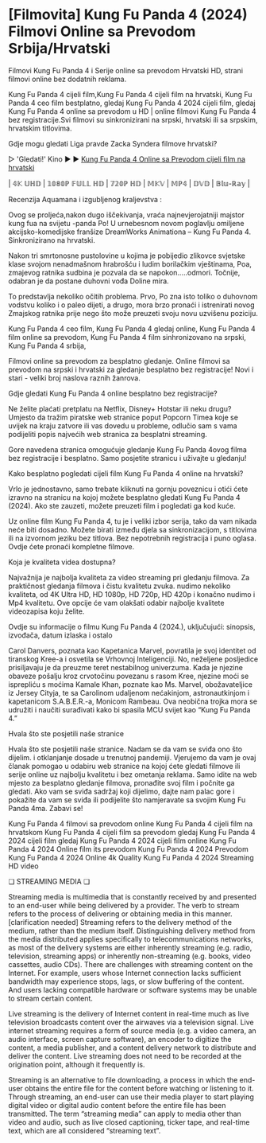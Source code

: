 # [Filmovita] Kung Fu Panda 4 (2024) Filmovi Online sa Prevodom Srbija/Hrvatski

Filmovi Kung Fu Panda 4 i Serije online sa prevodom Hrvatski HD, strani filmovi online bez dodatnih reklama.

Kung Fu Panda 4 cijeli film,Kung Fu Panda 4 cijeli film na hrvatski, Kung Fu Panda 4 ceo film bestplatno, gledaj Kung Fu Panda 4 2024 cijeli film, gledaj Kung Fu Panda 4 online sa prevodom u HD | online filmovi Kung Fu Panda 4 bez registracije.Svi filmovi su sinkronizirani na srpski, hrvatski ili sa srpskim, hrvatskim titlovima.

Gdje mogu gledati Liga pravde Zacka Syndera filmove hrvatski?


▷ 'Gledati!' Kino ► ► [Kung Fu Panda 4 Online sa Prevodom cijeli film na hrvatski](https://qc.filmy-zilla.lat/en/movie/1011985)


| 𝟜𝕂 𝕌ℍ𝔻 | 𝟙𝟘𝟠𝟘ℙ 𝔽𝕌𝕃𝕃 ℍ𝔻 | 𝟟𝟚𝟘ℙ ℍ𝔻 | 𝕄𝕂𝕍 | 𝕄ℙ𝟜 | 𝔻𝕍𝔻 | 𝔹𝕝𝕦-ℝ𝕒𝕪 |


Recenzija Aquamana i izgubljenog kraljevstva :

Ovog se proljeća,nakon dugo iščekivanja, vraća najnevjerojatniji majstor kung fua na svijetu -panda Po! U urnebesnom novom poglavlju omiljene akcijsko-komedijske franšize DreamWorks Animationa – Kung Fu Panda 4. Sinkronizirano na hrvatski.

Nakon tri smrtonosne pustolovine u kojima je pobijedio zlikovce svjetske klase svojom nenadmašnom hrabrošću i ludim borilačkim vještinama, Poa, zmajevog ratnika sudbina je pozvala da se napokon…..odmori. Točnije, odabran je da postane duhovni vođa Doline mira.

To predstavlja nekoliko očitih problema. Prvo, Po zna isto toliko o duhovnom vodstvu koliko i o paleo dijeti, a drugo, mora brzo pronaći i istrenirati novog Zmajskog ratnika prije nego što može preuzeti svoju novu uzvišenu poziciju.

Kung Fu Panda 4 ceo film, Kung Fu Panda 4 gledaj online, Kung Fu Panda 4 film online sa prevodom, Kung Fu Panda 4 film sinhronizovano na srpski, Kung Fu Panda 4 srbija,

Filmovi online sa prevodom za besplatno gledanje. Online filmovi sa prevodom na srpski i hrvatski za gledanje besplatno bez registracije! Novi i stari - veliki broj naslova raznih žanrova.

Gdje gledati Kung Fu Panda 4 online besplatno bez registracije?

Ne želite plaćati pretplatu na Netflix, Disney+ Hotstar ili neku drugu? Umjesto da tražim piratske web stranice poput Popcorn Timea koje se uvijek na kraju zatvore ili vas dovedu u probleme, odlučio sam s vama podijeliti popis najvećih web stranica za besplatni streaming.

Gore navedena stranica omogućuje gledanje Kung Fu Panda 4ovog filma bez registracije i besplatno. Samo posjetite stranicu i uživajte u gledanju!

Kako besplatno pogledati cijeli film Kung Fu Panda 4 online na hrvatski?

Vrlo je jednostavno, samo trebate kliknuti na gornju poveznicu i otići ćete izravno na stranicu na kojoj možete besplatno gledati Kung Fu Panda 4 (2024). Ako ste zauzeti, možete preuzeti film i pogledati ga kod kuće.

Uz online film Kung Fu Panda 4, tu je i veliki izbor serija, tako da vam nikada neće biti dosadno. Možete birati između djela sa sinkronizacijom, s titlovima ili na izvornom jeziku bez titlova. Bez nepotrebnih registracija i puno oglasa. Ovdje ćete pronaći kompletne filmove.

Koja je kvaliteta videa dostupna?

Najvažnija je najbolja kvaliteta za video streaming pri gledanju filmova. Za praktičnost gledanja filmova i čistu kvalitetu zvuka. nudimo nekoliko kvaliteta, od 4K Ultra HD, HD 1080p, HD 720p, HD 420p i konačno nudimo i Mp4 kvalitetu. Ove opcije će vam olakšati odabir najbolje kvalitete videozapisa koju želite.

Ovdje su informacije o filmu Kung Fu Panda 4 (2024.), uključujući: sinopsis, izvođača, datum izlaska i ostalo

Carol Danvers, poznata kao Kapetanica Marvel, povratila je svoj identitet od tiranskog Kree-a i osvetila se Vrhovnoj Inteligenciji. No, neželjene posljedice prisiljavaju je da preuzme teret nestabilnog univerzuma. Kada je njezine obaveze pošalju kroz crvotočinu povezanu s rasom Kree, njezine moći se isprepliću s moćima Kamale Khan, poznate kao Ms. Marvel, obožavateljice iz Jersey Cityja, te sa Carolinom udaljenom nećakinjom, astronautkinjom i kapetanicom S.A.B.E.R.-a, Monicom Rambeau. Ova neobična trojka mora se udružiti i naučiti surađivati kako bi spasila MCU svijet kao “Kung Fu Panda 4.”

Hvala što ste posjetili naše stranice

Hvala što ste posjetili naše stranice. Nadam se da vam se sviđa ono što dijelim. i otklanjanje dosade u trenutnoj pandemiji. Vjerujemo da vam je ovaj članak pomogao u odabiru web stranice na kojoj ćete gledati filmove ili serije online uz najbolju kvalitetu i bez ometanja reklama. Samo idite na web mjesto za besplatno gledanje filmova, pronađite svoj film i počnite ga gledati. Ako vam se sviđa sadržaj koji dijelimo, dajte nam palac gore i pokažite da vam se sviđa ili podijelite što namjeravate sa svojim Kung Fu Panda 4ma. Zabavi se!

Kung Fu Panda 4 filmovi sa prevodom online
Kung Fu Panda 4 cijeli film na hrvatskom
Kung Fu Panda 4 cijeli film sa prevodom
gledaj Kung Fu Panda 4  2024 cijeli film
gledaj Kung Fu Panda 4  2024 cijeli film online
Kung Fu Panda 4 2024 Online film its prevodom
Kung Fu Panda 4 2024 Prevodom
Kung Fu Panda 4 2024 Online 4k Quality
Kung Fu Panda 4 2024 Streaming HD video

❏ STREAMING MEDIA ❏

Streaming media is multimedia that is constantly received by and presented to an end-user while being delivered by a provider. The verb to stream refers to the process of delivering or obtaining media in this manner.[clarification needed] Streaming refers to the delivery method of the medium, rather than the medium itself. Distinguishing delivery method from the media distributed applies specifically to telecommunications networks, as most of the delivery systems are either inherently streaming (e.g. radio, television, streaming apps) or inherently non-streaming (e.g. books, video cassettes, audio CDs). There are challenges with streaming content on the Internet. For example, users whose Internet connection lacks sufficient bandwidth may experience stops, lags, or slow buffering of the content. And users lacking compatible hardware or software systems may be unable to stream certain content.

Live streaming is the delivery of Internet content in real-time much as live television broadcasts content over the airwaves via a television signal. Live internet streaming requires a form of source media (e.g. a video camera, an audio interface, screen capture software), an encoder to digitize the content, a media publisher, and a content delivery network to distribute and deliver the content. Live streaming does not need to be recorded at the origination point, although it frequently is.

Streaming is an alternative to file downloading, a process in which the end-user obtains the entire file for the content before watching or listening to it. Through streaming, an end-user can use their media player to start playing digital video or digital audio content before the entire file has been transmitted. The term “streaming media” can apply to media other than video and audio, such as live closed captioning, ticker tape, and real-time text, which are all considered “streaming text”.
